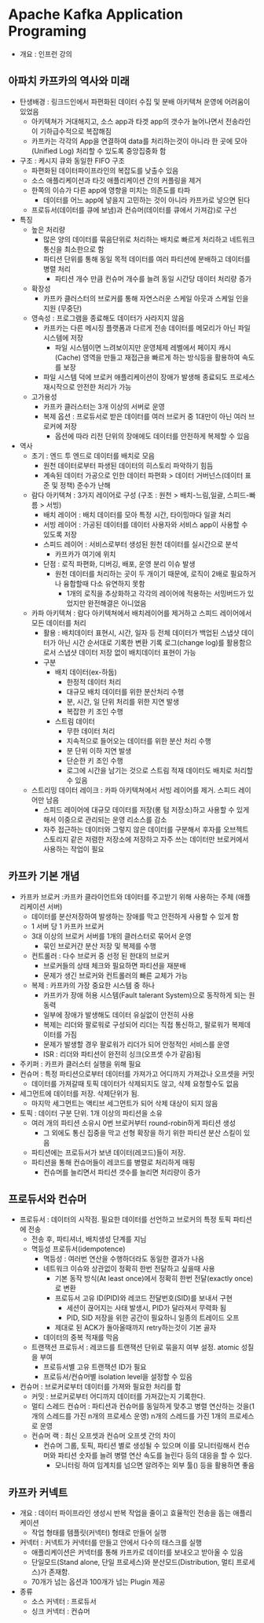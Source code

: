# Apache Kafka Application Programing

- 개요 : 인프런 강의

## 아파치 카프카의 역사와 미래

- 탄생배경 : 링크드인에서 파편화된 데이터 수집 및 분배 아키텍쳐 운영에 어려움이 있었음
  - 아키텍쳐가 거대해지고, 소스 app과 타겟 app의 갯수가 늘어나면서 전송라인이 기하급수적으로 복잡해짐
  - 카프카는 각각의 App을 연결하여 data를 처리하는것이 아니라 한 곳에 모아(Unified Log) 처리할 수 있도록 중앙집중화 함
- 구조 : 케시지 큐와 동일한 FIFO 구조
  - 파편화된 데이터파이프라인의 복잡도를 낮출수 있음
  - 소스 애플리케이션과 타깃 애플리케이션 간의 커플링을 제거
  - 한쪽의 이슈가 다른 app에 영향을 미치는 의존도를 타파
    - 데이터를 어느 app에 넣을지 고민하는 것이 아니라 카프카로 넣으면 된다
  - 프로듀서(데이터를 큐에 보냄)과 컨슈머(데이터를 큐에서 가져감)로 구선
- 특징
  - 높은 처리량
    - 많은 양의 데이터를 묶음단위로 처리하는 배치로 빠르게 처리하고 네트워크 통신을 최소한으로 함
    - 파티션 단위를 통해 동일 목적 데이터를 여러 파티션에 분배하고 데이터를 병렬 처리
      - 파티션 개수 만큼 컨슈머 개수를 늘려 동일 시간당 데이터 처리량 증가
  - 확장성
    - 카프카 클러스터의 브로커를 통해 자연스러운 스케일 아웃과 스케일 인을 지원 (무중단)
  - 영속성 : 프로그램을 종료해도 데이터가 사라지지 않음
    - 카프카는 다른 메시징 플랫폼과 다르게 전송 데이터를 메모리가 아닌 파일 시스템에 저장
      - 파일 시스템이면 느려보이지만 운영체제 레벨에서 페이지 캐시(Cache) 영역을 만들고 재접근을 빠르게 하는 방식등을 활용하여 속도를 보장
    - 파일 시스템 덕에 브로커 애플리케이션이 장애가 발생해 종료되도 프로세스 재시작으로 안전한 처리가 가능
  - 고가용성
    - 카프카 클러스터는 3개 이상의 서버로 운영
    - 복제 옵션 : 프로듀서로 받은 데이터를 여러 브로커 중 1대만이 아닌 여러 브로커에 저장
      - 옵션에 따라 리전 단위의 장애에도 데이터를 안전하게 복제할 수 있음
- 역사
  - 초기 : 엔드 투 엔드로 데이터를 배치로 모음
    - 원천 데이터로부터 파생된 데이터의 히스토리 파악하기 힘듬
    - 계속된 데이터 가공으로 인한 데이터 파편화 > 데이터 거버넌스(데이터 표준 및 정책) 준수가 난해
  - 람다 아키텍쳐 : 3가지 레이어로 구성 (구조 : 원천 > 배치-느림,일괄, 스피드-빠름 > 서빙)
    - 배치 레이어 : 배치 데이터를 모아 특정 시간, 타이밍마다 일괄 처리
    - 서빙 레이어 : 가공된 데이터를 데이터 사용자와 서비스 app이 사용할 수 있도록 저장
    - 스피드 레이어 : 서비스로부터 생성된 원천 데이터를 실시간으로 분석
      - 카프카가 여기에 위치
    - 단점 : 로직 파편화, 디버깅, 배포, 운영 분리 이슈 발생
      - 원천 데이터를 처리하는 곳이 두 개이기 때문에, 로직이 2배로 필요하거나 융합할때 다소 유연하지 못함
        - 1개의 로직을 추상화하고 각각의 레이어에 적용하는 서밍버드가 있었지만 완전해결은 아니었음
  - 카파 아키텍쳐 : 람다 아키텍쳐에서 배치레이어를 제거하고 스피드 레이어에서 모든 데이터를 처리
    - 활용 : 배치데이터 표현시, 시간, 일자 등 전체 데이터가 백업된 스냅샷 데이터가 아닌 시간 순서대로 기록한 변환 기록 로그(change log)를 활용함으로서 스냅샷 데이터 저장 없이 배치데이터 표현이 가능
    - 구분
      - 배치 데이터(ex-하둡)
        - 한정적 데이터 처리
        - 대규모 배치 데이터를 위한 분산처리 수행
        - 분, 시간, 일 단위 처리를 위한 지연 발생
        - 복잡한 키 조인 수행
      - 스트림 데이터
        - 무한 데이터 처리
        - 지속적으로 들어오는 데이터를 위한 분산 처리 수행
        - 분 단위 이하 지연 발생
        - 단순한 키 조인 수행
        - 로그에 시간을 남기는 것으로 스트림 적재 데이터도 배치로 처리할 수 있음
  - 스트리밍 데이터 레이크 : 카파 아키텍쳐에서 서빙 레이어를 제거. 스피드 레이어만 남음
    - 스피드 레이어에 대규모 데이터를 저장(롱 텀 저장소)하고 사용할 수 있게 해서 이중으로 관리되는 운영 리소스를 감소
    - 자주 접근하는 데이터와 그렇지 않은 데이터를 구분해서 후자를 오브젝트 스토리지 같은 저렴한 저장소에 저장하고 자주 쓰는 데이터만 브로커에서 사용하는 작업이 필요

## 카프카 기본 개념

- 카프카 브로커 :카프카 클라이언트와 데이터를 주고받기 위해 사용하는 주체 (애플리케이션 서버)
  - 데이터를 분산저장하여 발생하는 장애를 막고 안전하게 사용할 수 있게 함
  - 1 서버 당 1 카프카 브로커
  - 3대 이상의 브로커 서버를 1개의 클러스터로 묶어서 운영
    - 묶인 브로커간 분산 저장 및 복제를 수행
  - 컨트롤러 : 다수 브로커 중 선정 된 한대의 브로커
    - 브로커들의 상태 체크와 필요하면 파티션을 재분배
    - 문제가 생긴 브로커와 컨트롤러의 빠른 교체가 가능
  - 복제 : 카프카의 가장 중요한 시스템 중 하나
    - 카프카가 장애 허용 시스템(Fault talerant System)으로 동작하게 되는 원동력
    - 일부에 장애가 발생해도 데이터 유실없이 안전히 사용
    - 복제는 리더와 팔로워로 구성되어 리더는 직접 통신하고, 팔로워가 복제데이터를 가짐
    - 문제가 발생할 경우 팔로워가 리더가 되어 안정적인 서비스를 운영
    - ISR : 리더와 파티션이 완전히 싱크(오프셋 수가 같음)됨
- 주키퍼 : 카프카 클러스터 실행을 위해 필요
- 컨슈머 : 특정 파티션으로부터 데이터를 가져가고 어디까지 가져갔나 오프셋을 커밋
  - 데이터를 가져갈때 토픽 데이터가 삭제되지도 않고, 삭제 요청할수도 없음
- 세그먼트에 데이터를 저장. 삭제단위가 됨.
  - 마지막 세그먼트는 액티브 세그먼트가 되어  삭제 대상이 되지 않음
- 토픽 : 데이터 구분 단위. 1개 이상의 파티션을 소유
  - 여러 개의 파티션 소유시 0번 브로커부터 round-robin하게 파티션 생성
    - 그 외에도 통신 집중을 막고 선형 확장을 하기 위한 파티션 분산 스킬이 있음
  - 파티션에는 프로듀서가 보낸 데이터(레코드)들이 저장.
  - 파티션을 통해 컨슈머들이 레코드를 병렬로 처리하게 매핑
    - 컨슈머를 늘리면서 파티션 갯수를 늘리면 처리량이 증가

## 프로듀서와 컨슈머

- 프로듀서 : 데이터의 시작점. 필요한 데이터를 선언하고 브로커의 특정 토픽 파티션에 전송
  - 전송 후, 파티셔너, 배치생성 단계를 지님
  - 멱등성 프로듀서(idempotence)
    - 멱등성 : 여러번 연산을 수행하더라도 동일한 결과가 나옴
    - 네트워크 이슈와 상관없이 정확히 한번 전달하고 싶을때 사용
      - 기본 동작 방식(At least once)에서 정확히 한번 전달(exactly once)로 변환
      - 프로듀서 고유 ID(PID)와 레코드 전달번호(SID)를 보내서 구현
        - 세션이 끊어지는 사태 발생시, PID가 달라져서 무력화 됨
        - PID, SID 저장을 위한 공간이 필요하니 일종의 트레이드 오프
      - 제대로 된 ACK가 돌아올때까지 retry하는것이 기본 골자
    - 데이터의 중복 적재를 막음
  - 트랜잭션 프로듀서 : 레코드를 트랜잭션 단위로 묶을지 여부 설정. atomic 성질을 부여
    - 프로듀서별 고유 트랜잭션 ID가 필요
    - 프로듀서/컨슈머별 isolation level을 설정할 수 있음
- 컨슈머 : 브로커로부터 데이터를 가져와 필요한 처리를 함
  - 커밋 : 브로커로부터 어디까지 데이터를 가져갔는지 기록한다.
  - 멀티 스레드 컨슈머 : 파티션과 컨슈머를 동일하게 맞추고 병렬 연산하는 것을(1개의 스레드를 가진 n개의 프로세스 운영) n개의 스레드를 가진 1개의 프로세스로 운영
  - 컨슈머 랙 : 최신 오프셋과 컨슈머 오프셋 간의 차이
    - 컨슈머 그룹, 토픽, 파티션 별로 생성될 수 있으며 이를 모니터링해서 컨슈머와 파티션 숫자를 늘려 병렬 연산 속도를 늘린다 등의 대응을 할 수 있다.
      - 모니터링 하여 임계치를 넘으면 알려주는 외부 툴() 등을 활용하면 좋음

## 카프카 커넥트

- 개요 : 데이터 파이프라인 생성시 반복 작업을 줄이고 효율적인 전송을 돕는 애플리케이션
  - 작업 형태를 템플릿(커넥터) 형태로 만들어 실행
- 커넥터 : 커넥트가 커넥터를 만들고 안에서 다수의 태스크를 실행
  - 애플리케이션은 커넥터를 통해 카프카로 데이터를 보내오고 받아올 수 있음
  - 단일모드(Stand alone, 단일 프로세스)와 분산모드(Distribution, 멀티 프로세스)가 존재함.
  - 70개가 넘는 옵션과 100개가 넘는 Plugin 제공
- 종류
  - 소스 커넥터 : 프로듀서
  - 싱크 커넥터 : 컨슈머
